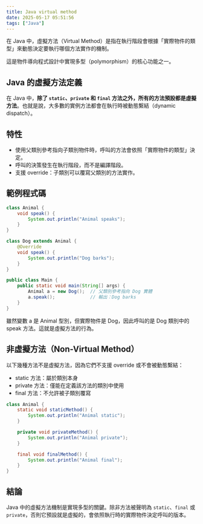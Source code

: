 ```yaml
---
title: Java virtual method
date: 2025-05-17 05:51:56
tags: ["Java"]
---
```

在 Java 中，虛擬方法（Virtual Method）是指在執行階段會根據「實際物件的類型」來動態決定要執行哪個方法實作的機制。

這是物件導向程式設計中實現多型（polymorphism）的核心功能之一。

## Java 的虛擬方法定義

在 Java 中，**除了 `static`、`private` 和 `final` 方法之外，所有的方法預設都是虛擬方法**。也就是說，大多數的實例方法都會在執行時被動態繫結（dynamic dispatch）。

## 特性

- 使用父類別參考指向子類別物件時，呼叫的方法會依照「實際物件的類型」決定。
- 呼叫的決策發生在執行階段，而不是編譯階段。
- 支援 override：子類別可以覆寫父類別的方法實作。

## 範例程式碼

```java
class Animal {
    void speak() {
        System.out.println("Animal speaks");
    }
}

class Dog extends Animal {
    @Override
    void speak() {
        System.out.println("Dog barks");
    }
}

public class Main {
    public static void main(String[] args) {
        Animal a = new Dog();  // 父類別參考指向 Dog 實體
        a.speak();             // 輸出：Dog barks
    }
}
```

雖然變數 a 是 Animal 型別，但實際物件是 Dog，因此呼叫的是 Dog 類別中的 speak 方法。這就是虛擬方法的行為。

## 非虛擬方法（Non-Virtual Method）

以下幾種方法不是虛擬方法，因為它們不支援 override 或不會被動態繫結：

- static 方法：屬於類別本身
- private 方法：僅能在定義該方法的類別中使用
- final 方法：不允許被子類別覆寫

```java
class Animal {
    static void staticMethod() {
        System.out.println("Animal static");
    }

    private void privateMethod() {
        System.out.println("Animal private");
    }

    final void finalMethod() {
        System.out.println("Animal final");
    }
}
```

## 結論

Java 中的虛擬方法機制是實現多型的關鍵。除非方法被聲明為 `static`、`final` 或 `private`，否則它預設就是虛擬的，會依照執行時的實際物件決定呼叫的版本。
